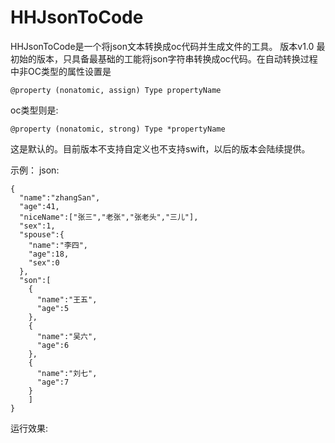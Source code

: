 # HHJsonToCode

HHJsonToCode是一个将json文本转换成oc代码并生成文件的工具。
版本v1.0
最初始的版本，只具备最基础的工能将json字符串转换成oc代码。在自动转换过程中非OC类型的属性设置是

`@property (nonatomic, assign) Type propertyName`

oc类型则是:

`@property (nonatomic, strong) Type *propertyName`

这是默认的。目前版本不支持自定义也不支持swift，以后的版本会陆续提供。

示例：
json:
```
{
  "name":"zhangSan",
  "age":41,
  "niceName":["张三","老张","张老头","三儿"],
  "sex":1,
  "spouse":{
    "name":"李四",
    "age":18,
    "sex":0
  },
  "son":[
    {
      "name":"王五",
      "age":5
    },
    {
      "name":"吴六",
      "age":6
    },
    {
      "name":"刘七",
      "age":7
    }
    ]
}
```

运行效果:

